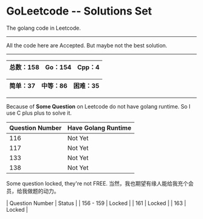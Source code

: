 # GoLeetcode -- Solutions Set
The golang code in Leetcode.

-----

All the code here are Accepted. But maybe not the best solution.

-----

| 总数：158 | Go：154 | Cpp：4 |
| -------- | ------ | ------ |

| 简单：37 | 中等：86 | 困难：35 |
| ------- | ------- | ------- |

-----

Because of **Some Question** on Leetcode do not have golang runtime. So I use C plus plus to solve it.

| Question Number | Have Golang Runtime |
| --------------- | ------------------- |
| 116 | Not Yet |
| 117 | Not Yet |
| 133 | Not Yet |
| 138 | Not Yet |

Some question locked, they're not FREE.
当然，我也期望有缘人能给我充个会员，给我做题的动力。

| Question Number | Status |
| 156 - 159 | Locked |
| 161 | Locked |
| 163 | Locked |
